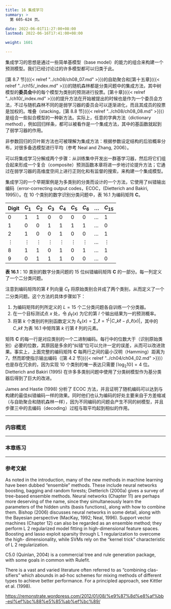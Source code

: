 ```yaml
---
title: 16 集成学习
summary: >
  第 605-624 页。

date: 2022-06-01T11:27:00+08:00
lastmod: 2022-06-16T17:41:00+08:00

weight: 1601

---
```


集成学习的思想是通过一些简单基模型（base model）的能力的组合来构建一个预测模型。我们已经讨论过的许多模型都可以归类于此。

[第 8.7 节]({{< relref "../ch08/ch08_07.md" >}})的自助聚合和[第十五章]({{< relref "../ch15/_index.md" >}})的随机森林都是分类问题中的集成方法，其中树模型的**委员会**中的每个模型为类别的预测进行投票。[第十章]({{< relref "../ch10/_index.md" >}})的提升方法在开始被提出的时候也是作为一个委员会方法，不过与随机森林不同的是弱学习器的委员会可以逐渐进化，而且其成员的投票是加权的。堆叠（stacking，[第 8.8 节]({{< relref "../ch08/ch08_08.md" >}})）是组合一些拟合模型的一种新方法。实际上，任意的字典方法（dictionary method），例如回归样条，都可以被看作是一个集成方法，其中的基函数就起到了弱学习器的作用。

非参数回归的贝叶斯方法也可被理解为集成方法：根据参数设定结构的后验概率分布，对很多备选模型进行平均（参考 Neal and Zhang, 2006）。

可以将集成学习分解成两个步骤：从训练集中开发出一群基学习器，然后将它们组合起来形成一个复合（composite）预测函数本章将进一步地讨论提升方法；它通过在弱学习器的高维度空间上进行正则化和有监督的搜索，来构建一个集成模型。

集成学习的一个早期案例是为多类别的分类而设计的一个方法，它使用了纠错输出编码（error-correcting output codes，ECOC，(Dietterich and Bakiri, 1995)）。在 10 个类别的数字识别分类问题中，表 16.1 为编码矩阵 $\mathbf{C}$。

| Digit | $C_1$ | $C_2$ | $C_3$ | $C_4$ | $C_5$ | $C_6$ | $\dots$ | $C_{15}$ |
|-------|-------|-------|-------|-------|-------|-------|---------|----------|
| 0 | 1 | 1 | 0 | 0 | 0 | 0 | $\dots$ | 1 |
| 1 | 0 | 0 | 1 | 1 | 1 | 1 | $\dots$ | 0 |
| 2 | 1 | 0 | 0 | 1 | 0 | 0 | $\dots$ | 1 |
| $\vdots$ | $\vdots$ | $\vdots$ | $\vdots$ | $\vdots$ | $\vdots$ | $\vdots$ | $\dots$ | $\vdots$ |
| 8 | 1 | 1 | 0 | 1 | 0 | 1 | $\dots$ | 1 |
| 9 | 0 | 1 | 1 | 1 | 0 | 0 | $\dots$ | 0 |

**表 16.1**：10 类别的数字分类问题的 15 位纠错编码矩阵 $\mathbf{C}$ 的一部分。每一列定义了一个二分类问题。

注意到编码矩阵的第 $\ell$ 列向量 $C_\ell$ 将原始类别合并成了两个类别，从而定义了一个二分类问题。这个方法的具体步骤如下：
1. 为编码矩阵的列所定义的 $L=15$ 个二分类问题各自训练一个分类器。
2. 在一个目标测试点 $x$ 处，令 $\hat{p}_\ell(x)$ 为它的第 $l$ 个输出结果为一的预测概率。
3. 将第 $k$ 个类别的判别函数定义为 $\delta_k(x)=\sum\_{\ell=1}^L |C\_{k\ell}-\hat{p}\_\ell(x)|$，其中的 $C\_{k\ell}$ 为表 16.1 中矩阵第 $k$ 行第 $\ell$ 列的元素。

矩阵 $\mathbf{C}$ 的每一行是对应类别的一个二进制编码。每行中的位数大于（识别原始类别）必要的位数，其原因是多余的“纠错”位可以允许一定的误差，从而可以改进效果。事实上，上面完整的编码矩阵 $\mathbf{C}$ 每两行之间的最小汉明（Hamming）距离为 7。然而即使指示输出编码（[第 4.2 节]({{< relref "../ch04/ch04_02.md" >}})）也是存在冗余的，因为实现 10 个类别的唯一表达只需要 $\lceil \log_2 10\rceil=4$ 位。Dietterich and Bakiri (1995) 在许多多类别问题中使用了分类树模型作为基分类器后得到了巨大的改进。

James and Hastie (1998) 分析了 ECOC 方法，并且证明了随机编码可以达到与构建的最佳纠错编码一样的效果。同时他们也认为编码的好处主要来自于方差缩减（与自助聚合和随机森林一样），因为不同编码的问题会产生不同的树模型，并且步骤三中的去编码（decoding）过程与取平均起到相似的作用。

----------
### 内容概览

----------
### 本章练习

----------
### 参考文献

As noted in the introduction, many of the new methods in machine learning
have been dubbed “ensemble” methods. These include neural networks
boosting, bagging and random forests; Dietterich (2000a) gives a survey of
tree-based ensemble methods. Neural networks (Chapter 11) are perhaps
more deserving of the name, since they simultaneously learn the parameters
of the hidden units (basis functions), along with how to combine them.
Bishop (2006) discusses neural networks in some detail, along with the
Bayesian perspective (MacKay, 1992; Neal, 1996). Support vector machines
(Chapter 12) can also be regarded as an ensemble method; they perform
L 2 regularized model fitting in high-dimensional feature spaces. Boosting
and lasso exploit sparsity through L 1 regularization to overcome the high-
dimensionality, while SVMs rely on the “kernel trick” characteristic of L 2
regularization.

C5.0 (Quinlan, 2004) is a commercial tree and rule generation package,
with some goals in common with Rulefit.

There is a vast and varied literature often referred to as “combining clas-
sifiers” which abounds in ad-hoc schemes for mixing methods of different
types to achieve better performance. For a principled approach, see Kittler
et al. (1998).

https://remonstrate.wordpress.com/2012/01/08/%e9%87%8d%e8%af%bb-esl%ef%bc%88%e5%85%ab%ef%bc%89/

[^1]: 原文脚注 1：两个向量之间的汉明距离（Hamming distance）为对应元素不相等的个数。